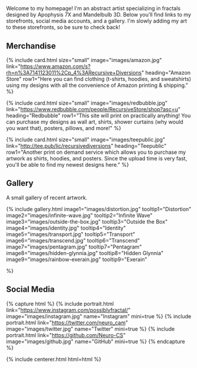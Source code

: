 # <i class="fas fa-infinity"></i>

Welcome to my homepage! I'm an abstract artist specializing in fractals designed by Apophysis 7X and Mandelbulb 3D. Below you'll find links to my storefronts, social media accounts, and a gallery. I'm slowly adding my art to these storefronts, so be sure to check back!

<!-- section break -->

## Merchandise

{%
  include card.html
  size="small"
  image="images/amazon.jpg"
  link="https://www.amazon.com/s?rh=n%3A7141123011%2Cp_4%3ARecursive+Diversions"
  heading="Amazon Store"
  row1="Here you can find clothing (t-shirts, hoodies, and sweatshirts) using my designs with all the convenience of Amazon printing & shipping."
%}

{%
  include card.html
  size="small"
  image="images/redbubble.jpg"
  link="https://www.redbubble.com/people/RecursiveStore/shop?asc=u"
  heading="Redbubble"
  row1="This site will print on practically anything! You can purchase my designs as wall art, shirts, shower curtains (why would you want that), posters, pillows, and more!"
%}

{%
  include card.html
  size="small"
  image="images/teepublic.jpg"
  link="http://tee.pub/lic/recursivediversions"
  heading="Teepublic"
  row1="Another print on demand service which allows you to purchase my artwork as shirts, hoodies, and posters. Since the upload time is very fast, you'll be able to find my newest designs here."
%}

<!-- section break -->

## Gallery

A small gallery of recent artwork.

{%
  include gallery.html
  image1="images/distortion.jpg"
  tooltip1="Distortion"
  image2="images/infinite-wave.jpg"
  tooltip2="Infinite Wave"
  image3="images/outside-the-box.jpg"
  tooltip3="Outside the Box"
  image4="images/identity.jpg"
  tooltip4="Identity"
  image5="images/transport.jpg"
  tooltip5="Transport"
  image6="images/transcend.jpg"
  tooltip6="Transcend"
  image7="images/pentagram.jpg"
  tooltip7="Pentagram"
  image8="images/hidden-glynnia.jpg"
  tooltip8="Hidden Glynnia"
  image9="images/rainbow-exerain.jpg"
  tooltip9="Exerain"


%}

<!-- section break -->

## Social Media

{% capture html %}
{%
  include portrait.html
  link="https://www.instagram.com/possiblyfractal/"
  image="images/instagram.jpg"
  name="Instagram"
  mini=true
%}
{%
  include portrait.html
  link="https://twitter.com/neuro_cam"
  image="images/twitter.jpg"
  name="Twitter"
  mini=true
%}
{%
  include portrait.html
  link="https://github.com/Neuro-CS"
  image="images/github.jpg"
  name="GitHub"
  mini=true
%}
{% endcapture %}

{% include centerer.html html=html %}
